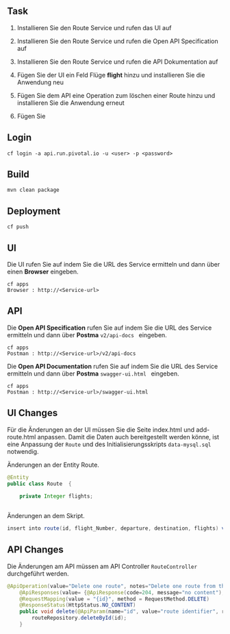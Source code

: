 ## Task 



1. Installieren Sie den Route Service und rufen das UI auf 
2. Installieren Sie den Route Service und rufen die Open API Specification auf 
3. Installieren Sie den Route Service und rufen die API Dokumentation auf 
4. Fügen Sie der UI ein Feld Flüge **flight** hinzu und installieren Sie die Anwendung neu 
5. Fügen Sie dem API eine Operation zum löschen einer Route hinzu und installieren Sie die Anwendung erneut   

1. Fügen Sie 



## Login 

```
cf login -a api.run.pivotal.io -u <user> -p <password> 

```


## Build 

```
mvn clean package

```

## Deployment 
```
cf push 

```


## UI 


Die UI rufen Sie auf indem Sie die URL des Service ermitteln und dann über einen **Browser** eingeben. 

 
```
cf apps
Browser : http://<Service-url> 

```
## API  

Die **Open API Specification** rufen Sie auf indem Sie die URL des Service ermitteln und dann über **Postma** ``v2/api-docs `` eingeben. 


```
cf apps
Postman : http://<Service-url>/v2/api-docs

```

 

Die **Open API Documentation** rufen Sie auf indem Sie die URL des Service ermitteln und dann über **Postma** ``swagger-ui.html `` eingeben. 


```
cf apps
Postman : http://<Service-url>/swagger-ui.html

```

## UI Changes 
Für die Änderungen an der UI müssen Sie die Seite index.html und add-route.html anpassen. 
Damit die Daten auch bereitgestellt werden könne, ist eine Anpassung der ``Route`` und des Initialisierungsskripts ``data-mysql.sql`` notwendig.  


Änderungen an der Entity Route.

```java
@Entity
public class Route  {
	
	private Integer flights;
	
```

Änderungen an dem Skript.

```java
insert into route(id, flight_Number, departure, destination, flights) values(101, 'LH7902','MUC','IAH',0);
```


## API Changes 
Die Änderungen am API müssen am API Controller `RouteController` durchgeführt werden. 

```java
@ApiOperation(value="Delete one route", notes="Delete one route from the repository", nickname="getAll", response=Void.class)
	@ApiResponses(value= {@ApiResponse(code=204, message="no content"), @ApiResponse(code=400, message="can't access routes ",response=Error.class) })
	@RequestMapping(value = "{id}", method = RequestMethod.DELETE)
	@ResponseStatus(HttpStatus.NO_CONTENT)
    public void delete(@ApiParam(name="id", value="route identifier", required=true, type="Long") @PathVariable(value = "id") Long id) {
		routeRepository.deleteById(id);
	}
```

